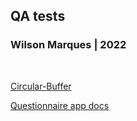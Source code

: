 ## QA tests
### Wilson Marques | 2022
<br>

[Circular-Buffer ](./test01/circular-buffer/README.md)

[Questionnaire app docs ](./test02/questionnaire-app/README.md)




